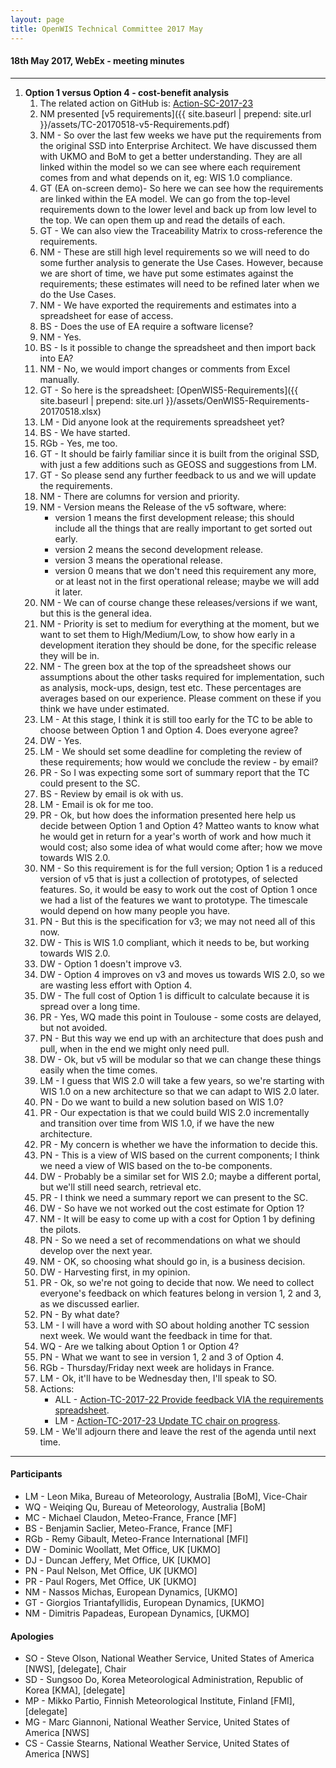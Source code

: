 ```yaml
---
layout: page
title: OpenWIS Technical Committee 2017 May
---
```


#### 18th May 2017, WebEx - meeting minutes

---

1. **Option 1 versus Option 4 - cost-benefit analysis**
    1. The related action on GitHub is: [Action-SC-2017-23](https://github.com/OpenWIS/openwis-documentation/issues/194)
    2. NM presented [v5 requirements]({{ site.baseurl | prepend: site.url }}/assets/TC-20170518-v5-Requirements.pdf)
    3. NM - So over the last few weeks we have put the requirements from the original SSD into Enterprise Architect. We have discussed them with UKMO and BoM to get a better understanding. They are all linked within the model so we can see where each requirement comes from and what depends on it, eg: WIS 1.0 compliance.
    4. GT (EA on-screen demo)- So here we can see how the requirements are linked within the EA model. We can go from the top-level requirements down to the lower level and back up from low level to the top. We can open them up and read the details of each.
    5. GT - We can also view the Traceability Matrix to cross-reference the requirements.
    6. NM - These are still high level requirements so we will need to do some further analysis to generate the Use Cases. However, because we are short of time, we have put some estimates against the requirements; these estimates will need to be refined later when we do the Use Cases.
    7. NM - We have exported the requirements and estimates into a spreadsheet for ease of access.
    8. BS - Does the use of EA require a software license?
    9. NM - Yes.
    10. BS - Is it possible to change the spreadsheet and then import back into EA?
    11. NM - No, we would import changes or comments from Excel manually.
    12. GT - So here is the spreadsheet: [OpenWIS5-Requirements]({{ site.baseurl | prepend: site.url }}/assets/OenWIS5-Requirements-20170518.xlsx)
    13. LM - Did anyone look at the requirements spreadsheet yet?
    14. BS - We have started.
    15. RGb - Yes, me too.
    16. GT - It should be fairly familiar since it is built from the original SSD, with just a few additions such as GEOSS and suggestions from LM.
    17. GT - So please send any further feedback to us and we will update the requirements.
    18. NM - There are columns for version and priority.
    19. NM - Version means the Release of the v5 software, where:
        - version 1 means the first development release; this should include all the things that are really important to get sorted out early.
        - version 2 means the second development release.
        - version 3 means the operational release.
        - version 0 means that we don't need this requirement any more, or at least not in the first operational release; maybe we will add it later.
    20. NM - We can of course change these releases/versions if we want, but this is the general idea.
    21. NM - Priority is set to medium for everything at the moment, but we want to set them to High/Medium/Low, to show how early in a development iteration they should be done, for the specific release they will be in.
    22. NM - The green box at the top of the spreadsheet shows our assumptions about the other tasks required for implementation, such as analysis, mock-ups, design, test etc. These percentages are averages based on our experience. Please comment on these if you think we have under estimated.
    23. LM - At this stage, I think it is still too early for the TC to be able to choose between Option 1 and Option 4. Does everyone agree?
    24. DW - Yes.
    25. LM - We should set some deadline for completing the review of these requirements; how would we conclude the review - by email?
    26. PR - So I was expecting some sort of summary report that the TC could present to the SC.
    27. BS - Review by email is ok with us.
    28. LM - Email is ok for me too.
    29. PR - Ok, but how does the information presented here help us decide between Option 1 and Option 4? Matteo wants to know what he would get in return for a year's worth of work and how much it would cost; also some idea of what would come after; how we move towards WIS 2.0.
    30. NM - So this requirement is for the full version; Option 1 is a reduced version of v5 that is just a collection of prototypes, of selected features. So, it would be easy to work out the cost of Option 1 once we had a list of the features we want to prototype. The timescale would depend on how many people you have.
    31. PN - But this is the specification for v3; we may not need all of this now.
    32. DW - This is WIS 1.0 compliant, which it needs to be, but working towards WIS 2.0.
    33. DW - Option 1 doesn't improve v3.
    34. DW - Option 4 improves on v3 and moves us towards WIS 2.0, so we are wasting less effort with Option 4.
    35. DW - The full cost of Option 1 is difficult to calculate because it is spread over a long time.
    36. PR - Yes, WQ made this point in Toulouse - some costs are delayed, but not avoided.
    37. PN - But this way we end up with an architecture that does push and pull, when in the end we might only need pull.
    38. DW - Ok, but v5 will be modular so that we can change these things easily when the time comes.
    39. LM - I guess that WIS 2.0 will take a few years, so we're starting with WIS 1.0 on a new architecture so that we can adapt to WIS 2.0 later.
    40. PN - Do we want to build a new solution based on WIS 1.0?
    41. PR - Our expectation is that we could build WIS 2.0 incrementally and transition over time from WIS 1.0, if we have the new architecture.
    42. PR - My concern is whether we have the information to decide this.
    43. PN - This is a view of WIS based on the current components; I think we need a view of WIS based on the to-be components.
    44. DW - Probably be a similar set for WIS 2.0; maybe a different portal, but we'll still need search, retrieval etc.
    45. PR - I think we need a summary report we can present to the SC.
    46. DW - So have we not worked out the cost estimate for Option 1?
    47. NM - It will be easy to come up with a cost for Option 1 by defining the pilots.
    48. PN - So we need a set of recommendations on what we should develop over the next year.
    49. NM - OK, so choosing what should go in, is a business decision.
    50. DW - Harvesting first, in my opinion.
    51. PR - Ok, so we're not going to decide that now. We need to collect everyone's feedback on which features belong in version 1, 2 and 3, as we discussed earlier.
    52. PN - By what date?
    53. LM - I will have a word with SO about holding another TC session next week. We would want the feedback in time for that.
    54. WQ - Are we talking about Option 1 or Option 4?
    55. PN - What we want to see in version 1, 2 and 3 of Option 4.
    56. RGb - Thursday/Friday next week are holidays in France.
    57. LM - Ok, it'll have to be Wednesday then, I'll speak to SO.
    58. Actions:
        - ALL - [Action-TC-2017-22 Provide feedback VIA the requirements spreadsheet](https://github.com/OpenWIS/openwis-documentation/issues/269).    
        - LM - [Action-TC-2017-23 Update TC chair on progress](https://github.com/OpenWIS/openwis-documentation/issues/270).    
    59. LM - We'll adjourn there and leave the rest of the agenda until next time.

---

#### Participants
- LM - Leon Mika, Bureau of Meteorology, Australia [BoM], Vice-Chair
- WQ - Weiqing Qu, Bureau of Meteorology, Australia [BoM]
- MC - Michael Claudon, Meteo-France, France [MF]
- BS - Benjamin Saclier, Meteo-France, France [MF]
- RGb - Remy Gibault, Meteo-France International [MFI]
- DW - Dominic Woollatt, Met Office, UK [UKMO]
- DJ - Duncan Jeffery, Met Office, UK [UKMO]
- PN - Paul Nelson, Met Office, UK [UKMO]
- PR - Paul Rogers, Met Office, UK [UKMO]
- NM - Nassos Michas, European Dynamics, [UKMO]
- GT - Giorgios Triantafyllidis, European Dynamics, [UKMO]
- NM - Dimitris Papadeas, European Dynamics, [UKMO]

#### Apologies
- SO - Steve Olson, National Weather Service, United States of America [NWS], [delegate], Chair
- SD - Sungsoo Do, Korea Meteorological Administration, Republic of Korea [KMA], [delegate]
- MP - Mikko Partio, Finnish Meteorological Institute, Finland [FMI], [delegate]
- MG - Marc Giannoni, National Weather Service, United States of America [NWS]
- CS - Cassie Stearns, National Weather Service, United States of America [NWS]

